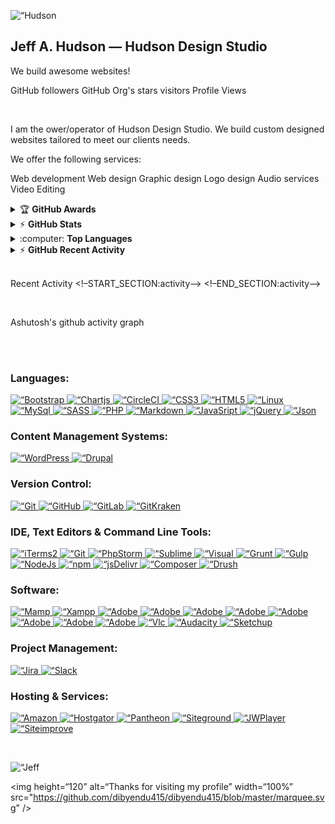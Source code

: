 <p align=“center”>
<img src=“assets/images/hudson-design-studio-logo.svg” alt=“Hudson Design Studio Logo”>
</p>

<span align=“center”>
<h2 align=“center”>Jeff A. Hudson — Hudson Design Studio</h2>
<p align=“center”>We build awesome websites!</p>
</span>

GitHub followers
GitHub Org's stars
visitors
Profile Views

<br>

I am the ower/operator of Hudson Design Studio. We build custom designed websites tailored to meet our clients needs.

We offer the following services:

Web development
Web design
Graphic design
Logo design
Audio services
Video Editing
<!-- markdownlint-disable MD033 -->

<details>
<summary>&#127942 <b>GitHub Awards</b></summary><br/>

Github Trophy

</details>

<details>
<summary>&#9889 <b>GitHub Stats</b></summary><br/>

github-test's GitHub stats GitHub Streak

</details>

<details>
<summary>:computer: <b>Top Languages</b></summary><br/>

[![Top Langs](https://github-readme-stats.vercel.app/api/top-langs/?username=JeffBoDean&langs_count=8)](https://github.com/JeffBoDean/github-readme-stats)
</details>

<details>
<summary>&#9889 <b>GitHub Recent Activity</b></summary><br/>

<!–START_SECTION:activity–>
<!–END_SECTION:activity–>

</details>

<br>

<!-- markdownlint-enable MD033 -->

Recent Activity
<!–START_SECTION:activity–>
<!–END_SECTION:activity–>

<br>

Ashutosh's github activity graph

<br>

<br>

<h3>Languages:</h3>

<p>
<a href="https://getbootstrap.com" target="_blank">
<img src=“assets/images/icons/bootstrap-icon.svg” alt=“Bootstrap logo” width=“40” height=“40”/>
</a>
<a href="https://www.chartjs.org" target="_blank">
<img src=“assets/images/icons/chart.js-icon.svg” alt=“Chartjs logo” width=“40” height=“40”/>
</a>
<a href="https://circleci.com" target="_blank">
<img src=“assets/images/icons/circleci-icon.svg” alt=“CircleCI logo” width=“40” height=“40”/>
</a>
<a href="https://www.w3schools.com/css/" target="_blank">
<img src=“assets/images/icons/css3-icon.svg” alt=“CSS3 logo” width=“40” height=“40”/>
</a>
<a href="https://www.w3schools.com/html/" target="_blank">
<img src=“assets/images/icons/html5-icon.svg” alt=“HTML5 logo” width=“40” height=“40”/>
</a>
<a href="https://www.linux.org/" target="_blank">
<img src=“assets/images/icons/linux-icon.svg” alt=“Linux logo” width=“40” height=“40”/>
</a>
<a href="https://www.mysql.com/" target="_blank">
<img src=“assets/images/icons/mysql-icon.svg” alt=“MySql logo” width=“40” height=“40”/>
</a>
<a href="https://sass-lang.com" target="_blank">
<img src=“assets/images/icons/sass-icon.svg” alt=“SASS logo” width=“40” height=“40”/>
</a>
<a href="https://www.php.net/" target="_blank">
<img src=“assets/images/icons/php-icon.svg” alt=“PHP logo” width=“40” height=“40”/>
</a>
<a href="https://www.markdownguide.org/" target="_blank">
<img src=“assets/images/icons/markdown-icon.svg” alt=“Markdown logo” width=“40” height=“40”/>
</a>
<a href="https://www.javascript.com/" target="_blank">
<img src=“assets/images/icons/javascript-icon.svg” alt=“JavaSript icon” width=“40” height=“40”/>
</a>
<a href="https://jquery.com/" target="_blank">
<img src=“assets/images/icons/jquery-icon.svg” alt=“jQuery icon” width=“40” height=“40”/>
</a>
<a href="https://www.json.org/json-en.html" target="_blank">
<img src=“assets/images/icons/json-icon.svg” alt=“Json icon” width=“40” height=“40”/>
</a>
</p>

<h3>Content Management Systems:</h3>

<p>
<a href="https://wordpress.org/" target="_blank">
<img src=“assets/images/icons/wordpress-icon.svg” alt=“WordPress icon” width=“40” height=“40”/>
</a>
<a href="https://www.drupal.org/" target="_blank">
<img src=“assets/images/icons/drupal-icon.svg” alt=“Drupal icon” width=“40” height=“40”/>
</a>
</p>

<h3>Version Control:</h3>

<p>
<a href="https://git-scm.com/" target="_blank">
<img src=“assets/images/icons/git-scm-icon.svg” alt=“Git icon” width=“40” height=“40”/>
</a>
<a href="https://github.com/" target="_blank">
<img src=“assets/images/icons/github-icon.svg” alt=“GitHub icon” width=“40” height=“40”/>
</a>
<a href="https://about.gitlab.com/" target="_blank">
<img src=“assets/images/icons/gitlab-icon.svg” alt=“GitLab icon” width=“40” height=“40”/>
</a>
<a href="https://www.gitkraken.com/" target="_blank">
<img src=“assets/images/icons/gitkraken-icon.svg” alt=“GitKraken icon” width=“40” height=“40”/>
</a>
</p>

<h3>IDE, Text Editors & Command Line Tools:</h3>

<p>
<a href="https://iterm2.com/" target="_blank">
<img src=“assets/images/icons/iterms2-icon.svg” alt=“iTerms2 icon” width=“40” height=“40”/>
</a>
<a href="https://gitforwindows.org/" target="_blank">
<img src=“assets/images/icons/git-bash-icon.svg” alt=“Git Bash icon” width=“40” height=“40”/>
</a>
<a href="https://www.jetbrains.com/phpstorm/" target="_blank">
<img src=“assets/images/icons/phpstorm-icon.svg” alt=“PhpStorm icon” width=“40” height=“40”/>
</a>
<a href="https://www.sublimetext.com/" target="_blank">
<img src=“assets/images/icons/sublime-text-icon.svg” alt=“Sublime Text icon” width=“40” height=“40”/>
</a>
<a href="https://code.visualstudio.com/" target="_blank">
<img src=“assets/images/icons/visual-studio-code-icon.svg” alt=“Visual Studio Code icon” width=“40” height=“40”/>
</a>
<a href="https://gruntjs.com/" target="_blank">
<img src=“assets/images/icons/grunt-icon.svg” alt=“Grunt icon” width=“40” height=“40”/>
</a>
<a href="https://gulpjs.com/" target="_blank">
<img src=“assets/images/icons/gulp-icon.svg” alt=“Gulp icon” width=“40” height=“40”/>
</a>
<a href="https://nodejs.org" target="_blank">
<img src=“assets/images/icons/nodejs-icon.svg” alt=“NodeJs logo” width=“40” height=“40”/>
</a>
<a href="https://www.npmjs.com/" target="_blank">
<img src=“assets/images/icons/npm-icon.svg” alt=“npm logo” width=“40” height=“40”/>
</a>
<a href="https://www.jsdelivr.com/" target="_blank">
<img src=“assets/images/icons/jsdelivr-icon.svg” alt=“jsDelivr icon” width=“40” height=“40”/>
</a>
<a href="https://getcomposer.org/" target="_blank">
<img src=“assets/images/icons/composer-icon.svg” alt=“Composer icon” width=“40” height=“40”/>
</a>
<a href="https://www.drush.org/latest/" target="_blank">
<img src=“assets/images/icons/drush-blue-logo-icon.png” alt=“Drush icon” width=“40” height=“40”/>
</a>
</p>

<h3>Software:</h3>

<p>
<a href="https://www.mamp.info/en/mamp-pro/" target="_blank">
<img src=“assets/images/icons/mamp-pro-icon.svg” alt=“Mamp Pro icon” width=“40” height=“40”/>
</a>
<a href="https://www.apachefriends.org/index.html" target="_blank">
<img src=“assets/images/icons/xampp-icon.svg” alt=“Xampp icon” width=“40” height=“40”/>
</a>
<a href="https://www.adobe.com/in/products/illustrator.html" target="_blank">
<img src=“assets/images/icons/adobe-illustrator-cc-icon.svg” alt=“Adobe Illustrator CC icon” width=“40” height=“40”/>
</a>
<a href="https://www.adobe.com/products/photoshop.html" target="_blank">
<img src=“assets/images/icons/adobe-photoshop-cc-icon.svg” alt=“Adobe Photoshop CC icon” width=“40” height=“40”/>
</a>
<a href="https://www.adobe.com/products/premiere.html" target="_blank">
<img src=“assets/images/icons/adobe-premiere-pro-cc-icon.svg” alt=“Adobe Premiere Pro CC icon” width=“40” height=“40”/>
</a>
<a href="https://www.adobe.com/products/premiere-rush.html" target="_blank">
<img src=“assets/images/icons/adobe-premiere-rush-cc-icon.svg” alt=“Adobe Premiere Rush CC icon” width=“40” height=“40”/>
</a>
<a href="https://www.adobe.com/products/aftereffects.html" target="_blank">
<img src=“assets/images/icons/adobe-after-effects-cc-icon.svg” alt=“Adobe After Effects CC icon” width=“40” height=“40”/>
</a>
<a href="https://www.adobe.com/products/indesign.html" target="_blank">
<img src=“assets/images/icons/adobe-indesign-cc-icon.svg” alt=“Adobe InDesign CC icon” width=“40” height=“40”/>
</a>
<a href="https://acrobat.adobe.com/us/en/acrobat/acrobat-pro.html" target="_blank">
<img src=“assets/images/icons/adobe-acrobat-pro-cc-icon.svg” alt=“Adobe Acrobat Pro DC icon” width=“40” height=“40”/>
</a>
<a href="https://www.adobe.com/products/bridge.html" target="_blank">
<img src=“assets/images/icons/adobe-bridge-cc-icon.svg” alt=“Adobe Bridge CC icon” width=“40” height=“40”/>
</a>
<a href="https://www.videolan.org/" target="_blank">
<img src=“assets/images/icons/vlc-icon.svg” alt=“Vlc icon” width=“40” height=“40”/>
</a>
<a href="https://www.audacityteam.org/" target="_blank">
<img src=“assets/images/icons/audacity-icon.svg” alt=“Audacity icon” width=“40” height=“40”/>
</a>
<a href="https://www.sketchup.com/" target="_blank">
<img src=“assets/images/icons/sketchup-icon.svg” alt=“Sketchup icon” width=“40” height=“40”/>
</a>
</p>

<h3>Project Management:</h3>

<p>
<a href="https://www.atlassian.com/software/jira" target="_blank">
<img src=“assets/images/icons/jira-icon.svg” alt=“Jira icon” width=“40” height=“40”/>
</a>
<a href="https://slack.com/" target="_blank">
<img src=“assets/images/icons/slack-icon.svg” alt=“Slack icon” width=“40” height=“40”/>
</a>
</p>

<h3>Hosting & Services:</h3>

<p>
<a href="https://aws.amazon.com/?nc2=h_lg" target="_blank">
<img src=“assets/images/icons/amazon-web-services-icon.svg” alt=“Amazon Web Service icon” width=“40” height=“40”/>
</a>
<a href="https://www.hostgator.com/" target="_blank">
<img src=“assets/images/icons/hostgator-icon.svg” alt=“Hostgator icon” width=“40” height=“40”/>
</a>
<a href="https://pantheon.io/" target="_blank">
<img src=“assets/images/icons/pantheon-icon.svg” alt=“Pantheon icon” width=“40” height=“40”/>
</a>
<a href="https://www.siteground.com/" target="_blank">
<img src=“assets/images/icons/siteground-icon.svg” alt=“Siteground icon” width=“40” height=“40”/>
</a>
<a href="https://www.jwplayer.com/" target="_blank">
<img src=“assets/images/icons/jwplayer-icon.svg” alt=“JWPlayer icon” width=“40” height=“40”/>
</a>
<a href="https://siteimprove.com/" target="_blank">
<img src=“assets/images/icons/siteimprove-icon.svg” alt=“Siteimprove icon” width=“40” height=“40”/>
</a>
</p>

<br>

<p align=“center”>
<img src=“assets/images/contact-info-combined-buttons.svg” alt=“Jeff Hudson Contact Buttons”>
</p>

<img height=“120” alt=“Thanks for visiting my profile” width=“100%” src="https://github.com/dibyendu415/dibyendu415/blob/master/marquee.svg" />

<p align=“center”>
<a href="https://www.buymeacoffee.com/JeffBoDean“>
<img src=”https://cdn.buymeacoffee.com/buttons/v2/default-yellow.png" height=“50” width=“210” alt=“JeffBoDean” />
</a>
</p>
